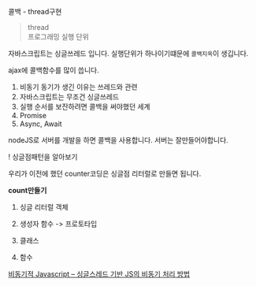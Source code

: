 콜백 - thread구현

> thread\
> 프로그래밍 실행 단위

자바스크립트는 싱글쓰레드 입니다.
실행단위가 하나이기떄문에 `콜백지옥`이 생깁니다.

ajax에 콜백함수를 많이 씁니다.

1. 비동기 동기가 생긴 이유는 쓰레드와 관련
1. 자바스크립트는 무조건 싱글쓰레드
1. 실행 순서를 보잔하려면 콜백을 써야했던 세계
1. Promise
1. Async, Await

nodeJS로 서버를 개발을 하면 콜백을 사용합니다.
서버는 잘만들어야합니다.

! 싱글점패턴을 알아보기

우리가 이전에 했던 counter코딩은 싱글점 리터럴로 만들면 됩니다.

**count만들기**

1. 싱글 리터럴 객체
1. 생성자 함수 -> 프로토타입
1. 클래스

1. 함수

[비동기적 Javascript – 싱글스레드 기반 JS의 비동기 처리 방법](https://hudi.kr/%EB%B9%84%EB%8F%99%EA%B8%B0%EC%A0%81-javascript-%EC%8B%B1%EA%B8%80%EC%8A%A4%EB%A0%88%EB%93%9C-%EA%B8%B0%EB%B0%98-js%EC%9D%98-%EB%B9%84%EB%8F%99%EA%B8%B0-%EC%B2%98%EB%A6%AC-%EB%B0%A9%EB%B2%95/)

